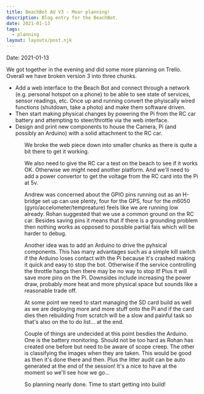 ```yaml
---
title: BeachBot AU V3 - Moar planning!
description: Blog entry for the BeachBot.
date: 2021-01-13
tags:
  - planning
layout: layouts/post.njk
---
```

Date: 2021-01-13

We got together in the evening and did some more planning on Trello. Overall we have broken version 3 into three chunks.
<UL>
<LI>Add a web interface to the Beach Bot and connect through a network (e.g. personal hotspot on a phone) to be able to see state of services, sensor readings, etc. Once up and running convert the phyiscally wired functions (shutdown, take a photo) and make them software driven. </LI>
<LI>Then start making physical changes by powering the Pi from the RC car battery and attempting to steer/throttle via the web interface.</LI>
<LI>Design and print new components to house the Camera, Pi (and possibly an Arduino) with a solid attachment to the RC car.</LI>
<UL>

We broke the web piece down into smaller chunks as there is quite a bit there to get it working. 

We also need to give the RC car a test on the beach to see if it works OK. Otherwise we might need another platform. And we'll need to add a power convertor to get the voltage from the RC card into the Pi at 5v.

Andrew was concerned about the GPIO pins running out as an H-bridge set up can use plenty, four for the GPS, four for the m6050 (gyro/accelometer/tempreature) feels like we are running low already. Rohan suggested that we use a common ground on the RC car. Besides saving pins it means that if there is a grounding problem then nothing works as opposed to possible partial fais which will be harder to debug. 

Another idea was to add an Arduino to drive the pyhsical components. This has many advantages such as a simple kill switch if the Arduino loses contact with the Pi because it's crashed making it quick and easy to stop the bot. Otherwise if the service controlling the throttle hangs then there may be no way to stop it! Plus it will save more pins on the Pi. Downsides include increasing the power draw, probably more heat and more physical space but sounds like a reasonable trade off.

At some point we need to start managing the SD card build as well as we are deploying more and more stuff onto the Pi and if the card dies then rebuilding from scratch will be a slow and painful task so that's also on the to do list... at the end.

Couple of things are undecided at this point besdies the Arduino. One is the battery monitoring. Should not be too hard as Rohan has created one before but need to be aware of scope creep. The other is classifying the images when they are taken. This would be good as then it's done there and then. Plus the litter audit can be auto generated at the end of the session! It's a nice to have at the moment so we'll see how we go...

So planning nearly done. Time to start getting into build!




